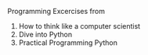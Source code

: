Programming Excercises from
1. How to think like a computer scientist
2. Dive into Python
3. Practical Programming Python
